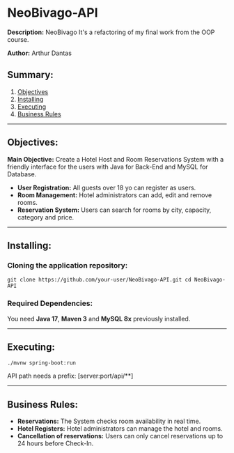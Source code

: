 # NeoBivago-API

**Description:** NeoBivago It's a refactoring of my final work from the OOP course.

**Author:** Arthur Dantas

## Summary:
1. [Objectives](#Objectives)
2. [Installing](#Installing)
3. [Executing](#Executing)
4. [Business Rules](#Business-Rules)

---

## Objectives:
**Main Objective:** Create a Hotel Host and Room Reservations System with a friendly interface for the users with Java for Back-End and MySQL for Database.
- **User Registration:** All guests over 18 yo can register as users.
- **Room Management:** Hotel administrators can add, edit and remove rooms.
- **Reservation System:** Users can search for rooms by city, capacity, category and price.

---

## Installing:

### Cloning the application repository:
```git clone https://github.com/your-user/NeoBivago-API.git cd NeoBivago-API```

### Required Dependencies:
You need **Java 17**, **Maven 3** and **MySQL 8x** previously installed.

---

## Executing:
```./mvnw spring-boot:run```

API path needs a prefix: [server:port/api/**]

---

## Business Rules:
- **Reservations:** The System checks room availability in real time.
- **Hotel Registers:** Hotel administrators can manage the hotel and rooms.
- **Cancellation of reservations:** Users can only cancel reservations up to 24 hours before Check-In.
